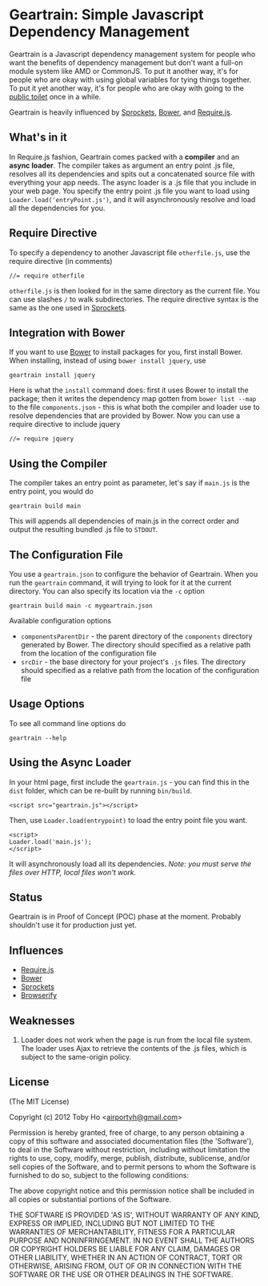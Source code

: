 Geartrain: Simple Javascript Dependency Management
===============================================

Geartrain is a Javascript dependency management system for people who want the benefits of dependency management but don't want a full-on module system like AMD or CommonJS. To put it another way, it's for people who are okay with using global variables for tying things together. To put it yet another way, it's for people who are okay with going to the [public toilet](http://www.sitepoint.com/google-closure-how-not-to-write-javascript/) once in a while.

Geartrain is heavily influenced by [Sprockets](https://github.com/sstephenson/sprockets), [Bower](https://github.com/twitter/bower), and [Require.js](http://requirejs.org/).

What's in it
------------

In Require.js fashion, Geartrain comes packed with a **compiler** and an **async loader**. The compiler takes as argument an entry point .js file, resolves all its dependencies and spits out a concatenated source file with everything your app needs. The async loader is a .js file that you include in your web page. You specify the entry point .js file you want to load using `Loader.load('entryPoint.js')`, and it will  asynchronously resolve and load all the dependencies for you.

Require Directive
-----------------

To specify a dependency to another Javascript file `otherfile.js`, use the require directive (in comments)

    //= require otherfile

`otherfile.js` is then looked for in the same directory as the current file. You can use slashes `/` to walk subdirectories. The require directive syntax is the same as the one used in [Sprockets](https://github.com/sstephenson/sprockets#the-directive-processor).

Integration with Bower
----------------------

If you want to use [Bower](https://github.com/twitter/bower) to install packages for you, first install Bower. When installing, instead of using `bower install jquery`, use

    geartrain install jquery

Here is what the `install` command does: first it uses Bower to install the package; then it writes the dependency map gotten from `bower list --map` to the file `components.json` - this is what both the compiler and loader use to resolve dependencies that are provided by Bower. Now you can use a require directive to include jquery

    //= require jquery

Using the Compiler
------------------

The compiler takes an entry point as parameter, let's say if `main.js` is the entry point, you would do

    geartrain build main

This will appends all dependencies of main.js in the correct order and output the resulting bundled .js file to `STDOUT`.

The Configuration File
----------------------

You use a `geartrain.json` to configure the behavior of Geartrain. When you run the `geartrain` command, it will trying to look for it at the current directory. You can also specify its location via the `-c` option

    geartrain build main -c mygeartrain.json

Available configuration options

* `componentsParentDir` - the parent directory of the `components` directory generated by Bower. The directory should specified as a relative path from the location of the configuration file
* `srcDir` - the base directory for your project's `.js` files. The directory should specified as a relative path from the location of the configuration file

Usage Options
-------------

To see all command line options do

    geartrain --help

Using the Async Loader
----------------------

In your html page, first include the `geartrain.js` - you can find this in the `dist` folder, which can be re-built by running `bin/build`.

    <script src="geartrain.js"></script>

Then, use `Loader.load(entrypoint)` to load the entry point file you want.

    <script>
    Loader.load('main.js');
    </script>

It will asynchronously load all its dependencies. *Note: you must serve the files over HTTP, local files won't work.*

Status
------

Geartrain is in Proof of Concept (POC) phase at the moment. Probably shouldn't use it for production just yet.

Influences
----------

* [Require.js](http://requirejs.org/)
* [Bower](https://github.com/twitter/bower)
* [Sprockets](https://github.com/sstephenson/sprockets)
* [Browserify](https://github.com/substack/node-browserify)

Weaknesses
----------

1. Loader does not work when the page is run from the local file system. The loader uses Ajax to retrieve the contents of the .js files, which is subject to the same-origin policy.

License
-------

(The MIT License)

Copyright (c) 2012 Toby Ho &lt;airportyh@gmail.com&gt;

Permission is hereby granted, free of charge, to any person obtaining a copy of this software and associated documentation files (the 'Software'), to deal in the Software without restriction, including without limitation the rights to use, copy, modify, merge, publish, distribute, sublicense, and/or sell copies of the Software, and to permit persons to whom the Software is furnished to do so, subject to the following conditions:

The above copyright notice and this permission notice shall be included in all copies or substantial portions of the Software.

THE SOFTWARE IS PROVIDED 'AS IS', WITHOUT WARRANTY OF ANY KIND, EXPRESS OR IMPLIED, INCLUDING BUT NOT LIMITED TO THE WARRANTIES OF MERCHANTABILITY, FITNESS FOR A PARTICULAR PURPOSE AND NONINFRINGEMENT. IN NO EVENT SHALL THE AUTHORS OR COPYRIGHT HOLDERS BE LIABLE FOR ANY CLAIM, DAMAGES OR OTHER LIABILITY, WHETHER IN AN ACTION OF CONTRACT, TORT OR OTHERWISE, ARISING FROM, OUT OF OR IN CONNECTION WITH THE SOFTWARE OR THE USE OR OTHER DEALINGS IN THE SOFTWARE.
